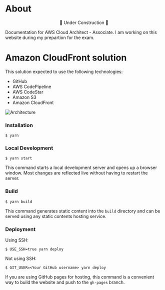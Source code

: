 # About

<p align="center">🚧 Under Construction 🚧</p>

Documentation for AWS Cloud Architect - Associate.
I am working on this website during my prepartion for the exam.

# Amazon CloudFront solution

This solution expected to use the following technologies:

- GitHub
- AWS CodePipeline
- AWS CodeStar
- Amazon S3
- Amazon CloudFront

![Architecture](./img/website-expected-architecture.png)

### Installation

```
$ yarn
```

### Local Development

```
$ yarn start
```

This command starts a local development server and opens up a browser window. Most changes are reflected live without having to restart the server.

### Build

```
$ yarn build
```

This command generates static content into the `build` directory and can be served using any static contents hosting service.

### Deployment

Using SSH:

```
$ USE_SSH=true yarn deploy
```

Not using SSH:

```
$ GIT_USER=<Your GitHub username> yarn deploy
```

If you are using GitHub pages for hosting, this command is a convenient way to build the website and push to the `gh-pages` branch.
